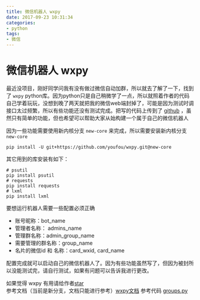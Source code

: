 ```yaml
---
title: 微信机器人 wxpy
date: 2017-09-23 10:31:34
categories:
- python
tags:
- 微信
---
```

# 微信机器人 wxpy
最近没项目，刚好同学问我有没有做过微信自动加群，所以就去了解了一下，找到了 `wxpy` python库。因为python只是自己稍微学了一点，所以就照着作者的代码自己学着玩玩，没想到晚了两天就把我的微信web端封掉了，可能是因为测试时调接口太过频繁，所以有些功能还没有测试完成。把写的代码上传到了 [github](https://github.com/AIxiuxiu/wxbot) ，虽然只有简单的功能，但也希望可以帮助大家从始构建一个属于自己的微信机器人
<!-- more -->
因为一些功能需要使用新内核分支 `new-core` 来完成，所以需要安装新内核分支 `new-core`

```shell
pip install -U git+https://github.com/youfou/wxpy.git@new-core
```

其它用到的库安装有如下：

```shell
# psutil
pip install psutil
# requests
pip install requests
# lxml
pip install lxml
```

要想运行机器人需要一些配置必须正确

* 账号昵称：bot_name
* 管理者名称： admins_name
* 管理群名称：admin_group_name
* 需要管理的群名称：group_name
* 名片的微信id 和 名称：card_wxid, card_name

配置完成就可以启动自己的微信机器人了。因为有些功能虽然写了，但因为被封所以没能测试完，请自行测试，如果有问题可以告诉我进行更改。

如果觉得 wxpy 有用请给作者[star](https://github.com/youfou/wxpy)
参考文档（当前是新分支，文档只能进行参考）[wxpy文档](http://wxpy.readthedocs.io/zh/latest/chats.html#id8) 
参考代码 [groups.py](https://gist.github.com/youfou/03c1e0204ac092f873730f51671ce0a8)

